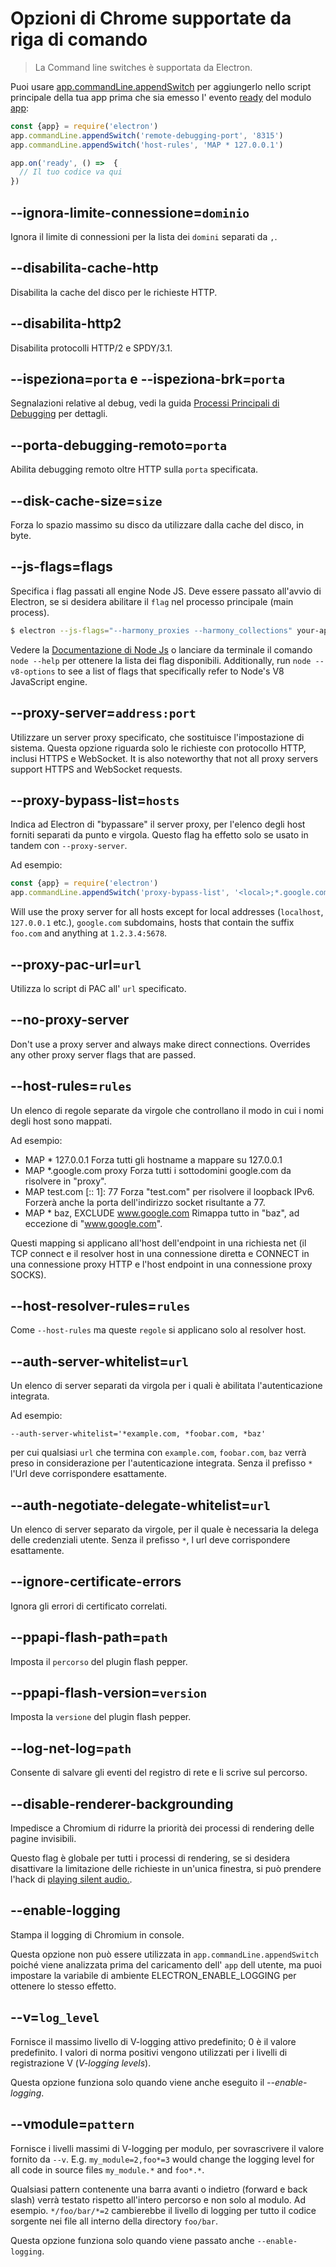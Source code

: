 # Opzioni di Chrome supportate da riga di comando

> La Command line switches è supportata da Electron.

Puoi usare [app.commandLine.appendSwitch](app.md#appcommandlineappendswitchswitch-value) per aggiungerlo nello script principale della tua app prima che sia emesso l' evento [ready](app.md#event-ready) del modulo [app](app.md):

```javascript
const {app} = require('electron')
app.commandLine.appendSwitch('remote-debugging-port', '8315')
app.commandLine.appendSwitch('host-rules', 'MAP * 127.0.0.1')

app.on('ready', () =>  {
  // Il tuo codice va qui
})
```

## --ignora-limite-connessione=`dominio`

Ignora il limite di connessioni per la lista dei `domini` separati da `,`.

## --disabilita-cache-http

Disabilita la cache del disco per le richieste HTTP.

## --disabilita-http2

Disabilita protocolli HTTP/2 e SPDY/3.1.

## --ispeziona=`porta` e --ispeziona-brk=`porta`

Segnalazioni relative al debug, vedi la guida [Processi Principali di Debugging](../tutorial/debugging-main-process.md) per dettagli.

## --porta-debugging-remoto=`porta`

Abilita debugging remoto oltre HTTP sulla `porta` specificata.

## --disk-cache-size=`size`

Forza lo spazio massimo su disco da utilizzare dalla cache del disco, in byte.

## --js-flags=flags

Specifica i flag passati all engine Node JS. Deve essere passato all'avvio di Electron, se si desidera abilitare il `flag` nel processo principale (main process).

```bash
$ electron --js-flags="--harmony_proxies --harmony_collections" your-app
```

Vedere la [Documentazione di Node Js](https://nodejs.org/api/cli.html) o lanciare da terminale il comando `node --help` per ottenere la lista dei flag disponibili. Additionally, run `node --v8-options` to see a list of flags that specifically refer to Node's V8 JavaScript engine.

## --proxy-server=`address:port`

Utilizzare un server proxy specificato, che sostituisce l'impostazione di sistema. Questa opzione riguarda solo le richieste con protocollo HTTP, inclusi HTTPS e WebSocket. It is also noteworthy that not all proxy servers support HTTPS and WebSocket requests.

## --proxy-bypass-list=`hosts`

Indica ad Electron di "bypassare" il server proxy, per l'elenco degli host forniti separati da punto e virgola. Questo flag ha effetto solo se usato in tandem con `--proxy-server`.

Ad esempio:

```javascript
const {app} = require('electron')
app.commandLine.appendSwitch('proxy-bypass-list', '<local>;*.google.com;*foo.com;1.2.3.4:5678')
```

Will use the proxy server for all hosts except for local addresses (`localhost`, `127.0.0.1` etc.), `google.com` subdomains, hosts that contain the suffix `foo.com` and anything at `1.2.3.4:5678`.

## --proxy-pac-url=`url`

Utilizza lo script di PAC all' `url` specificato.

## --no-proxy-server

Don't use a proxy server and always make direct connections. Overrides any other proxy server flags that are passed.

## --host-rules=`rules`

Un elenco di regole separate da virgole che controllano il modo in cui i nomi degli host sono mappati.

Ad esempio:

* MAP * 127.0.0.1 Forza tutti gli hostname a mappare su 127.0.0.1
* MAP *.google.com proxy Forza tutti i sottodomini google.com da risolvere in "proxy".
* MAP test.com [:: 1]: 77 Forza "test.com" per risolvere il loopback IPv6. Forzerà anche la porta dell'indirizzo socket risultante a 77.
* MAP * baz, EXCLUDE www.google.com Rimappa tutto in "baz", ad eccezione di "www.google.com".

Questi mapping si applicano all'host dell'endpoint in una richiesta net (il TCP connect e il resolver host in una connessione diretta e CONNECT in una connessione proxy HTTP e l'host endpoint in una connessione proxy SOCKS).

## --host-resolver-rules=`rules`

Come `--host-rules` ma queste `regole` si applicano solo al resolver host.

## --auth-server-whitelist=`url`

Un elenco di server separati da virgola per i quali è abilitata l'autenticazione integrata.

Ad esempio:

    --auth-server-whitelist='*example.com, *foobar.com, *baz'
    

per cui qualsiasi `url` che termina con `example.com`, `foobar.com`, `baz` verrà preso in considerazione per l'autenticazione integrata. Senza il prefisso `*` l'Url deve corrispondere esattamente.

## --auth-negotiate-delegate-whitelist=`url`

Un elenco di server separato da virgole, per il quale è necessaria la delega delle credenziali utente. Senza il prefisso `*`, l url deve corrispondere esattamente.

## --ignore-certificate-errors

Ignora gli errori di certificato correlati.

## --ppapi-flash-path=`path`

Imposta il `percorso` del plugin flash pepper.

## --ppapi-flash-version=`version`

Imposta la `versione` del plugin flash pepper.

## --log-net-log=`path`

Consente di salvare gli eventi del registro di rete e li scrive sul percorso.

## --disable-renderer-backgrounding

Impedisce a Chromium di ridurre la priorità dei processi di rendering delle pagine invisibili.

Questo flag è globale per tutti i processi di rendering, se si desidera disattivare la limitazione delle richieste in un'unica finestra, si può prendere l'hack di [playing silent audio.](https://github.com/atom/atom/pull/9485/files).

## --enable-logging

Stampa il logging di Chromium in console.

Questa opzione non può essere utilizzata in `app.commandLine.appendSwitch` poiché viene analizzata prima del caricamento dell' `app` dell utente, ma puoi impostare la variabile di ambiente ELECTRON_ENABLE_LOGGING per ottenere lo stesso effetto.

## --v=`log_level`

Fornisce il massimo livello di V-logging attivo predefinito; 0 è il valore predefinito. I valori di norma positivi vengono utilizzati per i livelli di registrazione V (*V-logging levels*).

Questa opzione funziona solo quando viene anche eseguito il *--enable-logging*.

## --vmodule=`pattern`

Fornisce i livelli massimi di V-logging per modulo, per sovrascrivere il valore fornito da `--v`. E.g. `my_module=2,foo*=3` would change the logging level for all code in source files `my_module.*` and `foo*.*`.

Qualsiasi pattern contenente una barra avanti o indietro (forward e back slash) verrà testato rispetto all'intero percorso e non solo al modulo. Ad esempio. `*/foo/bar/*=2` cambierebbe il livello di logging per tutto il codice sorgente nei file all interno della directory `foo/bar`.

Questa opzione funziona solo quando viene passato anche `--enable-logging`.